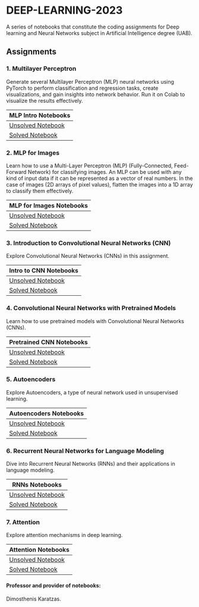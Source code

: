 # DEEP-LEARNING-2023
A series of notebooks that constitute the coding assignments for Deep learning and Neural Networks subject in Artificial Intelligence degree (UAB).

## Assignments

### 1. Multilayer Perceptron 

Generate several Multilayer Perceptron (MLP) neural networks using PyTorch to perform classification and regression tasks, create visualizations, and gain insights into network behavior. Run it on Colab to visualize the results effectively.

| MLP Intro Notebooks |
|----------------------|
| [Unsolved Notebook](https://github.com/Neilus03/DEEP-LEARNING-2023/blob/main/Unsolved_Notebooks/P3_Intro_MLP.ipynb) |
| [Solved Notebook](https://github.com/Neilus03/DEEP-LEARNING-2023/blob/main/Solved_Notebooks/P3_Intro_MLP_Neil.ipynb) |

### 2. MLP for Images

Learn how to use a Multi-Layer Perceptron (MLP) (Fully-Connected, Feed-Forward Network) for classifying images. An MLP can be used with any kind of input data if it can be represented as a vector of real numbers. In the case of images (2D arrays of pixel values), flatten the images into a 1D array to classify them effectively.

| MLP for Images Notebooks |
|--------------------------|
| [Unsolved Notebook](https://github.com/Neilus03/DEEP-LEARNING-2023/blob/main/Unsolved_Notebooks/P4_MLP_for_Images.ipynb) |
| [Solved Notebook](https://github.com/Neilus03/DEEP-LEARNING-2023/blob/main/Solved_Notebooks/P4_MLP_for_Images_Neil.ipynb) |

### 3. Introduction to Convolutional Neural Networks (CNN)

Explore Convolutional Neural Networks (CNNs) in this assignment.

| Intro to CNN Notebooks |
|------------------------|
| [Unsolved Notebook](https://github.com/Neilus03/DEEP-LEARNING-2023/blob/main/Solved_Notebooks/P5_Intro_to_CNN_Neil.ipynb) |
| [Solved Notebook](https://github.com/Neilus03/DEEP-LEARNING-2023/blob/main/Unsolved_Notebooks/P5_Intro_to_CNN.ipynb) |

### 4. Convolutional Neural Networks with Pretrained Models

Learn how to use pretrained models with Convolutional Neural Networks (CNNs).

| Pretrained CNN Notebooks |
|--------------------------|
| [Unsolved Notebook](https://github.com/Neilus03/DEEP-LEARNING-2023/blob/main/Unsolved_Notebooks/P6_CNN_PretrainedModels.ipynb) |
| [Solved Notebook](https://github.com/Neilus03/DEEP-LEARNING-2023/blob/main/Solved_Notebooks/P6_CNN_PretrainedModels_Neil.ipynb) |

### 5. Autoencoders

Explore Autoencoders, a type of neural network used in unsupervised learning.

| Autoencoders Notebooks |
|------------------------|
| [Unsolved Notebook](https://github.com/Neilus03/DEEP-LEARNING-2023/blob/main/Unsolved_Notebooks/P7_Autoencoders.ipynb) |
| [Solved Notebook](https://github.com/Neilus03/DEEP-LEARNING-2023/blob/main/Solved_Notebooks/P7_Autoencoders_Neil.ipynb) |

### 6. Recurrent Neural Networks for Language Modeling

Dive into Recurrent Neural Networks (RNNs) and their applications in language modeling.

| RNNs Notebooks |
|----------------|
| [Unsolved Notebook](https://github.com/Neilus03/DEEP-LEARNING-2023/blob/main/Unsolved_Notebooks/P8_RNNs.ipynb) |
| [Solved Notebook](https://github.com/Neilus03/DEEP-LEARNING-2023/blob/main/Solved_Notebooks/P8_RNNs_Neil.ipynb) |

### 7. Attention

Explore attention mechanisms in deep learning.

| Attention Notebooks |
|--------------------|
| [Unsolved Notebook](https://github.com/Neilus03/DEEP-LEARNING-2023/blob/main/Unsolved_Notebooks/P9_Attention.ipynb) |
| [Solved Notebook](https://github.com/Neilus03/DEEP-LEARNING-2023/blob/main/Solved_Notebooks/P9_Attention_Neil.ipynb) |


#### Professor and provider of notebooks:

Dimosthenis Karatzas.
